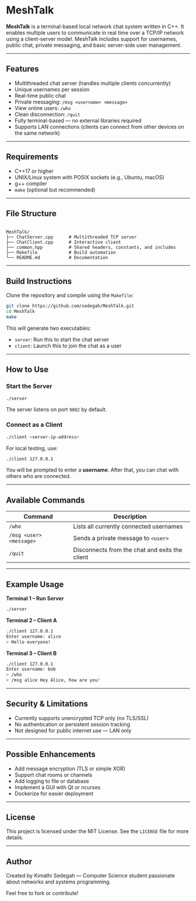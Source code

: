 # MeshTalk

**MeshTalk** is a terminal-based local network chat system written in C++. It enables multiple users to communicate in real time over a TCP/IP network using a client-server model. MeshTalk includes support for usernames, public chat, private messaging, and basic server-side user management.

---

## Features

- Multithreaded chat server (handles multiple clients concurrently)
- Unique usernames per session
- Real-time public chat
- Private messaging: `/msg <username> <message>`
- View online users: `/who`
- Clean disconnection: `/quit`
- Fully terminal-based — no external libraries required
- Supports LAN connections (clients can connect from other devices on the same network)

---

## Requirements

- C++17 or higher
- UNIX/Linux system with POSIX sockets (e.g., Ubuntu, macOS)
- g++ compiler
- `make` (optional but recommended)

---

## File Structure

```

MeshTalk/
├── ChatServer.cpp      # Multithreaded TCP server
├── ChatClient.cpp      # Interactive client
├── common.hpp          # Shared headers, constants, and includes
├── Makefile            # Build automation
└── README.md           # Documentation

````

---

## Build Instructions

Clone the repository and compile using the `Makefile`:

```bash
git clone https://github.com/sedegah/MeshTalk.git
cd MeshTalk
make
````

This will generate two executables:

* `server`: Run this to start the chat server
* `client`: Launch this to join the chat as a user

---

## How to Use

### Start the Server

```bash
./server
```

The server listens on port `9002` by default.

### Connect as a Client

```bash
./client <server-ip-address>
```

For local testing, use:

```bash
./client 127.0.0.1
```

You will be prompted to enter a **username**. After that, you can chat with others who are connected.

---

## Available Commands

| Command                 | Description                                    |
| ----------------------- | ---------------------------------------------- |
| `/who`                  | Lists all currently connected usernames        |
| `/msg <user> <message>` | Sends a private message to `<user>`            |
| `/quit`                 | Disconnects from the chat and exits the client |

---

## Example Usage

**Terminal 1 – Run Server**

```bash
./server
```

**Terminal 2 – Client A**

```bash
./client 127.0.0.1
Enter username: alice
> Hello everyone!
```

**Terminal 3 – Client B**

```bash
./client 127.0.0.1
Enter username: bob
> /who
> /msg alice Hey Alice, how are you?
```

---

## Security & Limitations

* Currently supports unencrypted TCP only (no TLS/SSL)
* No authentication or persistent session tracking
* Not designed for public internet use — LAN only

---

## Possible Enhancements

* Add message encryption (TLS or simple XOR)
* Support chat rooms or channels
* Add logging to file or database
* Implement a GUI with Qt or ncurses
* Dockerize for easier deployment

---

## License

This project is licensed under the MIT License. See the `LICENSE` file for more details.

---

## Author

Created by Kimathi Sedegah — Computer Science student passionate about networks and systems programming.

Feel free to fork or contribute!

